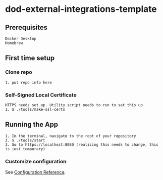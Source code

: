 # dod-external-integrations-template

## Prerequisites

```
Docker Desktop
Homebrew
```

## First time setup

### Clone repo

```
1. put repo info here
```

### Self-Signed Local Certificate

```
HTTPS needs set up. Utility script needs to run to set this up
1. $ ./tools/make-ssl-certs
```

## Running the App

```
1. In the terminal, navigate to the root of your repository
2. $ ./tools/start
3. Go to https://localhost:8080 (realizing this needs to change, this is just temporary)
```

### Customize configuration

See [Configuration Reference](https://cli.vuejs.org/config/).
